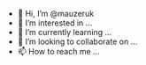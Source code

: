 - 👋 Hi, I’m @mauzeruk
- 👀 I’m interested in ...
- 🌱 I’m currently learning ...
- 💞️ I’m looking to collaborate on ...
- 📫 How to reach me ...

<!---
mauzeruk/mauzeruk is a ✨ special ✨ repository because its `README.md` (this file) appears on your GitHub profile.
You can click the Preview link to take a look at your changes.
--->
